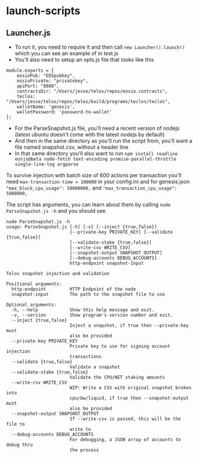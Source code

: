 # launch-scripts

## Launcher.js
- To run it, you need to require it and then call `new Launcher().launch()` which you can see an example of in test.js
- You'll also need to setup an opts.js file that looks like this
```
module.exports = {
    eosioPub: "EOSpubkey",
    eosioPrivate: "privatekey",
    apiPort: "8888",
    contractsDir: "/Users/jesse/telos/repos/eosio.contracts",
    teclos: "/Users/jesse/telos/repos/telos/build/programs/teclos/teclos",
    walletName: 'genesis',
    walletPassword: 'password-to-wallet'
};
```



- For the ParseSnapshot.js file, you'll need a recent version of nodejs (latest ubuntu doesn't come with the latest nodejs by default)
- And then in the same directory as you'll run the script from, you'll want a file named snapshot.csv, without a header line
- In that same directory you'll also want to run `npm install readline eosjs@beta node-fetch text-encoding promise-parallel-throttle single-line-log argparse`

To survive injection with batch size of 600 actions per transaction you'll need `max-transaction-time = 100000` in your config.ini and for genesis.json `"max_block_cpu_usage": 50000000,` and `"max_transaction_cpu_usage": 5000000,`

The script has arguments, you can learn about them by calling `node ParseSnapshot.js -h` and you should see
```
node ParseSnapshot.js -h
usage: ParseSnapshot.js [-h] [-v] [--inject {true,false}]
                        [--private-key PRIVATE_KEY] [--validate {true,false}]
                        [--validate-stake {true,false}]
                        [--write-csv WRITE_CSV]
                        [--snapshot-output SNAPSHOT_OUTPUT]
                        [--debug-accounts DEBUG_ACCOUNTS]
                        http-endpoint snapshot-input

Telos snapshot injection and validation

Positional arguments:
  http-endpoint         HTTP Endpoint of the node
  snapshot-input        The path to the snapshot file to use

Optional arguments:
  -h, --help            Show this help message and exit.
  -v, --version         Show program's version number and exit.
  --inject {true,false}
                        Inject a snapshot, if true then --private-key must 
                        also be provided
  --private-key PRIVATE_KEY
                        Private key to use for signing account injection 
                        transactions
  --validate {true,false}
                        Validate a snapshot
  --validate-stake {true,false}
                        Validate the CPU/NET staking amounts
  --write-csv WRITE_CSV
                        WIP: Write a CSV with original snapshot broken into 
                        cpu/bw/liquid, if true then --snapshot-output must 
                        also be provided
  --snapshot-output SNAPSHOT_OUTPUT
                        If --write-csv is passed, this will be the file to 
                        write to
  --debug-accounts DEBUG_ACCOUNTS
                        For debugging, a JSON array of accounts to debug thru 
                        the process

```
